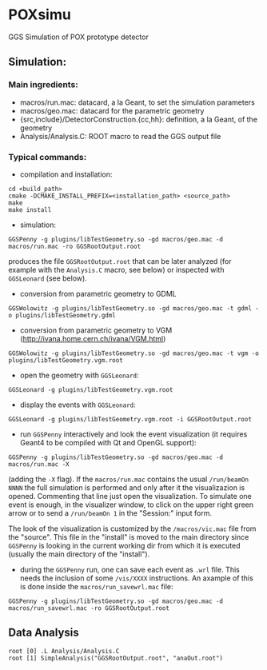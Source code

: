 # POXsimu

GGS Simulation of POX prototype detector

## Simulation:

### Main ingredients:

- macros/run.mac: datacard, a la Geant, to set the simulation parameters 
- macros/geo.mac: datacard for the parametric geometry
- {src,include}/DetectorConstruction.{cc,hh}: definition, a la Geant, of the geometry 
- Analysis/Analysis.C: ROOT macro to read the GGS output file

### Typical commands:

- compilation and installation:

```
cd <build_path>
cmake -DCMAKE_INSTALL_PREFIX=<installation_path> <source_path>
make
make install
```

- simulation:

```
GGSPenny -g plugins/libTestGeometry.so -gd macros/geo.mac -d macros/run.mac -ro GGSRootOutput.root
```

produces the file `GGSRootOutput.root` that can be later analyzed (for example with the `Analysis.C` macro, see below) or inspected with `GGSLeonard` (see below).

- conversion from parametric geometry to GDML

```
GGSWolowitz -g plugins/libTestGeometry.so -gd macros/geo.mac -t gdml -o plugins/libTestGeometry.gdml
```

- conversion from parametric geometry to VGM (http://ivana.home.cern.ch/ivana/VGM.html)

```
GGSWolowitz -g plugins/libTestGeometry.so -gd macros/geo.mac -t vgm -o plugins/libTestGeometry.vgm.root
```

- open the geometry with `GGSLeonard`:

```
GGSLeonard -g plugins/libTestGeometry.vgm.root
```

- display the events with `GGSLeonard`:

```
GGSLeonard -g plugins/libTestGeometry.vgm.root -i GGSRootOutput.root
```

- run `GGSPenny` interactively and look the event visualization (it requires Geant4 to be compiled with Qt and OpenGL support):

```
GGSPenny -g plugins/libTestGeometry.so -gd macros/geo.mac -d macros/run.mac -X
```
(adding the `-X` flag). If the `macros/run.mac` contains the usual  `/run/beamOn NNNN` the full simulation is performed and only after it the visualizazion is opened. Commenting that line just open the visualization. To simulate one event is enough, in the visualizer window, to click on the upper right green arrow or to send a `/run/beamOn 1` in the "Session:" input form.

The look of the visualization is customized by the `/macros/vic.mac` file from the "source". This file in the "install" is moved to the main directory since `GGSPenny` is looking in the current working dir from which it is executed (usually the main directory of the "install").

- during the `GGSPenny` run, one can save each event as `.wrl` file. This needs the inclusion of some `/vis/XXXX` instructions. An axample of this is done inside the `macros/run_savewrl.mac` file:

```
GGSPenny -g plugins/libTestGeometry.so -gd macros/geo.mac -d macros/run_savewrl.mac -ro GGSRootOutput.root
```

## Data Analysis

```
root [0] .L Analysis/Analysis.C 
root [1] SimpleAnalysis("GGSRootOutput.root", "anaOut.root")
```

